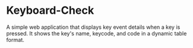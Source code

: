 # Keyboard-Check
A simple web application that displays key event details when a key is pressed. It shows the key's name, keycode, and code in a dynamic table format.
